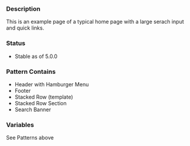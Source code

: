 ### Description
This is an example page of a typical home page with a large serach input and quick links.

### Status
* Stable as of 5.0.0

### Pattern Contains
* Header with Hamburger Menu
* Footer
* Stacked Row (template)
* Stacked Row Section
* Search Banner

### Variables
See Patterns above
